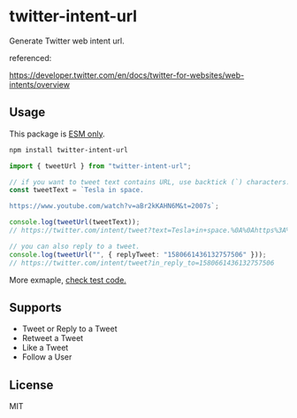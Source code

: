 # twitter-intent-url

Generate Twitter web intent url.

referenced:

https://developer.twitter.com/en/docs/twitter-for-websites/web-intents/overview

## Usage

This package is [ESM only](https://gist.github.com/sindresorhus/a39789f98801d908bbc7ff3ecc99d99c).

```sh
npm install twitter-intent-url
```

```ts
import { tweetUrl } from "twitter-intent-url";

// if you want to tweet text contains URL, use backtick (`) characters.
const tweetText = `Tesla in space.

https://www.youtube.com/watch?v=aBr2kKAHN6M&t=2007s`;

console.log(tweetUrl(tweetText));
// https://twitter.com/intent/tweet?text=Tesla+in+space.%0A%0Ahttps%3A%2F%2Fwww.youtube.com%2Fwatch%3Fv%3DaBr2kKAHN6M%26t%3D2007s

// you can also reply to a tweet.
console.log(tweetUrl("", { replyTweet: "1580661436132757506" }));
// https://twitter.com/intent/tweet?in_reply_to=1580661436132757506
```

More exmaple, [check test code.](./src/index.test.ts)

## Supports

- Tweet or Reply to a Tweet
- Retweet a Tweet
- Like a Tweet
- Follow a User

## License

MIT
